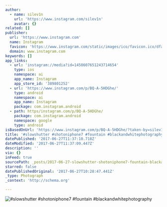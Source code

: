 ```yaml
---
author:
  - name: silev1n
    url: 'https://www.instagram.com/silev1n'
    avatar: {}
related: []
publisher:
  url: 'https://www.instagram.com'
  name: Instagram
  favicon: 'https://www.instagram.com/static/images/ico/favicon.ico/dfa85bb1fd63.ico'
  domain: www.instagram.com
keywords: []
app_links:
  - url: 'instagram://media?id=1458607651243714654'
    type: ios
    namespace: ai
    app_name: Instagram
    app_store_id: '389801252'
  - url: 'https://www.instagram.com/p/BQ-A-5HDGhe/'
    type: android
    namespace: ai
    app_name: Instagram
    package: com.instagram.android
  - path: https/instagram.com/p/BQ-A-5HDGhe/
    package: com.instagram.android
    namespace: google
    type: android
isBasedOnUrl: 'https://www.instagram.com/p/BQ-A-5HDGhe/?taken-by=silev1n'
title: '#slowshutter #shotoniphone7 #fountain #blackandwhitephotography'
datePublished: '2017-06-27T11:37:10.718Z'
dateModified: '2017-06-27T11:37:09.447Z'
description: ''
via: {}
inFeed: true
sourcePath: _posts/2017-06-27-slowshutter-shotoniphone7-fountain-blackandwhitephotogra.md
starred: false
datePublishedOriginal: '2017-06-27T10:28:47.441Z'
_type: Photograph
_context: 'http://schema.org'

---
```

![#slowshutter #shotoniphone7 #fountain #blackandwhitephotography](https://scontent.cdninstagram.com/t51.2885-15/s640x640/sh0.08/e35/16788507_1447365511974235_5559493040462102528_n.jpg)